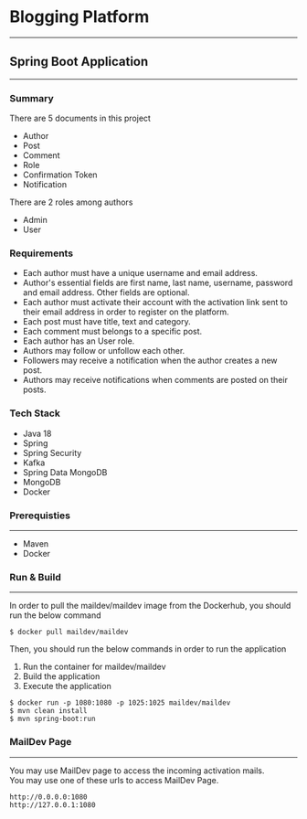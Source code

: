 # Blogging Platform
---

## Spring Boot Application
---

### Summary
There are 5 documents in this project
- Author
- Post
- Comment
- Role
- Confirmation Token
- Notification

There are 2 roles among authors
- Admin
- User

### Requirements
- Each author must have a unique username and email address.
- Author's essential fields are first name, last name, username, password and email address. Other fields are optional.
- Each author must activate their account with the activation link sent to their email address in order to register on the platform.
- Each post must have title, text and category.
- Each comment must belongs to a specific post.
- Each author has an User role.
- Authors may follow or unfollow each other.
- Followers may receive a notification when the author creates a new post.
- Authors may receive notifications when comments are posted on their posts.

### Tech Stack
- Java 18
- Spring 
- Spring Security
- Kafka
- Spring Data MongoDB
- MongoDB
- Docker

### Prerequisties
---
- Maven
- Docker

### Run & Build
---

In order to pull the maildev/maildev image from the Dockerhub, you should run the below command

`$ docker pull maildev/maildev`

Then, you should run the below commands in order to run the application

1) Run the container for maildev/maildev
2) Build the application
3) Execute the application

```
$ docker run -p 1080:1080 -p 1025:1025 maildev/maildev
$ mvn clean install
$ mvn spring-boot:run
```
### MailDev Page
---

You may use MailDev page to access the incoming activation mails.<br/>
You may use one of these urls to access MailDev Page.<br/>
```
http://0.0.0.0:1080
http://127.0.0.1:1080
```



